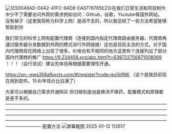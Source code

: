 ![{E50048AD-04A2-41FC-94D8-EA0778785E23}](https://github.com/user-attachments/assets/e147321f-ab2c-402e-ad7e-38bde89b9131)在我们日常生活和项目制作中少不了需要访问外网的需求例如访问：Github，谷歌，Youtube等国外网站。没有梯子（这里我简称为科学上网）是进不去的，所以我总结了一些方法希望能够帮助到你

我们常见的科学上网有配置代理商（连接到国内指定代理商路由服务器，代理商再通过服务器分发数据到外网的模式进行外网链接）这也是目前主流的方式。对于国内代理商现在网络上出现了很多，价格也有不相同的地方这里有个连接列出了部分国内代理商的推广
https://9.234456.xyz/abc.html?t=638722756871008069
！！！（自行测试）建议先体验再根据需要理性开通。

https://xn--mes358a9urctx.com/#/register?code=kv0jjfNK
（这个是我目前现在用到软件。15.6/年性价比拉满了）

大家可以根据自己需求开通购买
但归根到底也是换汤不换药，配置模式和原理都是差不多的。
————————————————————————————————————————————————————————————————————————————————————————————————————————————————————————————————————————————————————————
配置方法
![屏幕截图 2025-01-12 112617](https://github.com/user-attachments/assets/d5f21644-5a26-49cd-a462-a16a875423df)



